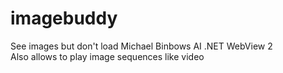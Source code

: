 # imagebuddy

See images but don't load Michael Binbows AI .NET WebView 2  
Also allows to play image sequences like video

